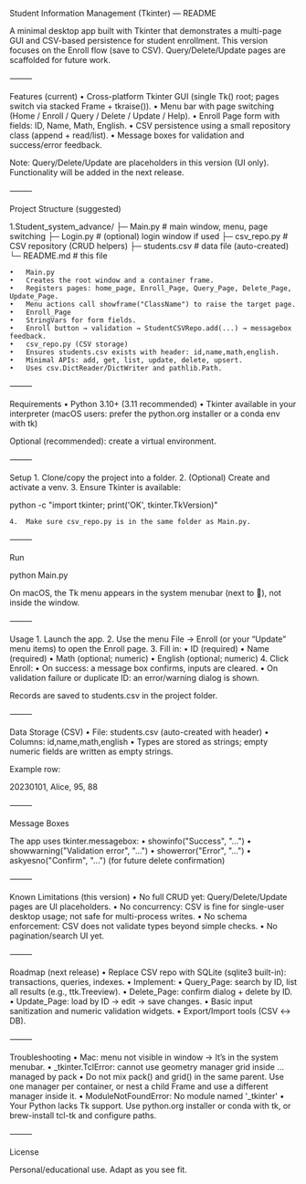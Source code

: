 Student Information Management (Tkinter) — README

A minimal desktop app built with Tkinter that demonstrates a multi-page GUI and CSV-based persistence for student enrollment.
This version focuses on the Enroll flow (save to CSV). Query/Delete/Update pages are scaffolded for future work.

⸻

Features (current)
	•	Cross-platform Tkinter GUI (single Tk() root; pages switch via stacked Frame + tkraise()).
	•	Menu bar with page switching (Home / Enroll / Query / Delete / Update / Help).
	•	Enroll Page form with fields: ID, Name, Math, English.
	•	CSV persistence using a small repository class (append + read/list).
	•	Message boxes for validation and success/error feedback.

Note: Query/Delete/Update are placeholders in this version (UI only). Functionality will be added in the next release.

⸻

Project Structure (suggested)

1.Student_system_advance/
├─ Main.py                # main window, menu, page switching
├─ Login.py               # (optional) login window if used
├─ csv_repo.py            # CSV repository (CRUD helpers)
├─ students.csv           # data file (auto-created)
└─ README.md              # this file

	•	Main.py
	•	Creates the root window and a container frame.
	•	Registers pages: home_page, Enroll_Page, Query_Page, Delete_Page, Update_Page.
	•	Menu actions call showframe("ClassName") to raise the target page.
	•	Enroll_Page
	•	StringVars for form fields.
	•	Enroll button → validation → StudentCSVRepo.add(...) → messagebox feedback.
	•	csv_repo.py (CSV storage)
	•	Ensures students.csv exists with header: id,name,math,english.
	•	Minimal APIs: add, get, list, update, delete, upsert.
	•	Uses csv.DictReader/DictWriter and pathlib.Path.

⸻

Requirements
	•	Python 3.10+ (3.11 recommended)
	•	Tkinter available in your interpreter (macOS users: prefer the python.org installer or a conda env with tk)

Optional (recommended): create a virtual environment.

⸻

Setup
	1.	Clone/copy the project into a folder.
	2.	(Optional) Create and activate a venv.
	3.	Ensure Tkinter is available:

python -c "import tkinter; print('OK', tkinter.TkVersion)"

	4.	Make sure csv_repo.py is in the same folder as Main.py.

⸻

Run

python Main.py

On macOS, the Tk menu appears in the system menubar (next to ), not inside the window.

⸻

Usage
	1.	Launch the app.
	2.	Use the menu File → Enroll (or your “Update” menu items) to open the Enroll page.
	3.	Fill in:
	•	ID (required)
	•	Name (required)
	•	Math (optional; numeric)
	•	English (optional; numeric)
	4.	Click Enroll:
	•	On success: a message box confirms, inputs are cleared.
	•	On validation failure or duplicate ID: an error/warning dialog is shown.

Records are saved to students.csv in the project folder.

⸻

Data Storage (CSV)
	•	File: students.csv (auto-created with header)
	•	Columns: id,name,math,english
	•	Types are stored as strings; empty numeric fields are written as empty strings.

Example row:

20230101, Alice, 95, 88


⸻

Message Boxes

The app uses tkinter.messagebox:
	•	showinfo("Success", "...")
	•	showwarning("Validation error", "...")
	•	showerror("Error", "...")
	•	askyesno("Confirm", "...") (for future delete confirmation)

⸻

Known Limitations (this version)
	•	No full CRUD yet: Query/Delete/Update pages are UI placeholders.
	•	No concurrency: CSV is fine for single-user desktop usage; not safe for multi-process writes.
	•	No schema enforcement: CSV does not validate types beyond simple checks.
	•	No pagination/search UI yet.

⸻

Roadmap (next release)
	•	Replace CSV repo with SQLite (sqlite3 built-in): transactions, queries, indexes.
	•	Implement:
	•	Query_Page: search by ID, list all results (e.g., ttk.Treeview).
	•	Delete_Page: confirm dialog + delete by ID.
	•	Update_Page: load by ID → edit → save changes.
	•	Basic input sanitization and numeric validation widgets.
	•	Export/Import tools (CSV ↔ DB).

⸻

Troubleshooting
	•	Mac: menu not visible in window → It’s in the system menubar.
	•	_tkinter.TclError: cannot use geometry manager grid inside ... managed by pack
	•	Do not mix pack() and grid() in the same parent. Use one manager per container, or nest a child Frame and use a different manager inside it.
	•	ModuleNotFoundError: No module named '_tkinter'
	•	Your Python lacks Tk support. Use python.org installer or conda with tk, or brew-install tcl-tk and configure paths.

⸻

License

Personal/educational use. Adapt as you see fit.
